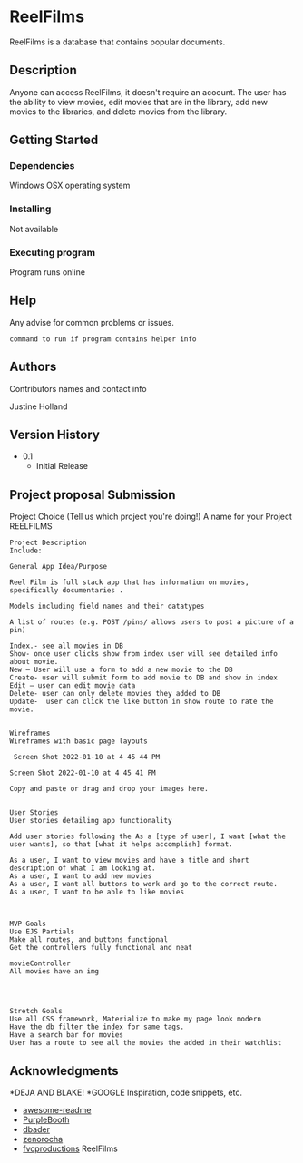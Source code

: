 # ReelFilms
ReelFilms is a database that contains popular documents.

## Description
Anyone can access ReelFilms, it doesn't require an acoount. The
user has the ability to view movies, edit movies that are in the library, add new movies to the libraries, and delete movies from the library.

## Getting Started

### Dependencies

Windows OSX operating system

### Installing

Not available

### Executing program

Program runs online

## Help

Any advise for common problems or issues.
```
command to run if program contains helper info
```

## Authors

Contributors names and contact info

Justine Holland


## Version History


* 0.1
    * Initial Release
## Project proposal Submission
Project Choice (Tell us which project you're doing!)
    A name for your Project
    REELFILMS


    Project Description
    Include:

    General App Idea/Purpose

    Reel Film is full stack app that has information on movies, specifically documentaries .

    Models including field names and their datatypes

    A list of routes (e.g. POST /pins/ allows users to post a picture of a pin)

    Index.- see all movies in DB
    Show- once user clicks show from index user will see detailed info about movie.
    New – User will use a form to add a new movie to the DB
    Create- user will submit form to add movie to DB and show in index
    Edit – user can edit movie data
    Delete- user can only delete movies they added to DB
    Update-  user can click the like button in show route to rate the movie.


    Wireframes
    Wireframes with basic page layouts

     Screen Shot 2022-01-10 at 4 45 44 PM

    Screen Shot 2022-01-10 at 4 45 41 PM

    Copy and paste or drag and drop your images here.


    User Stories
    User stories detailing app functionality

    Add user stories following the As a [type of user], I want [what the user wants], so that [what it helps accomplish] format.

    As a user, I want to view movies and have a title and short description of what I am looking at.
    As a user, I want to add new movies
    As a user, I want all buttons to work and go to the correct route.  
    As a user, I want to be able to like movies



    MVP Goals
    Use EJS Partials
    Make all routes, and buttons functional
    Get the controllers fully functional and neat

    movieController
    All movies have an img




    Stretch Goals
    Use all CSS framework, Materialize to make my page look modern
    Have the db filter the index for same tags.
    Have a search bar for movies
    User has a route to see all the movies the added in their watchlist

## Acknowledgments
*DEJA AND BLAKE!
*GOOGLE
Inspiration, code snippets, etc.
* [awesome-readme](https://github.com/matiassingers/awesome-readme)
* [PurpleBooth](https://gist.github.com/PurpleBooth/109311bb0361f32d87a2)
* [dbader](https://github.com/dbader/readme-template)
* [zenorocha](https://gist.github.com/zenorocha/4526327)
* [fvcproductions](https://gist.github.com/fvcproductions/1bfc2d4aecb01a834b46)
ReelFilms
